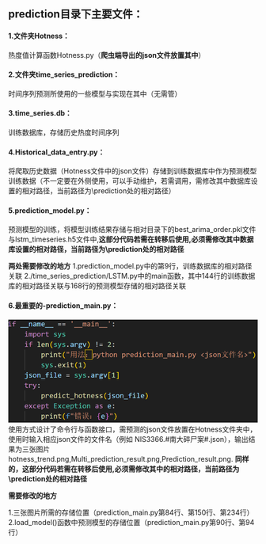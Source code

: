 ## prediction目录下主要文件：
#### 1.文件夹Hotness：

热度值计算函数Hotness.py（**爬虫端导出的json文件放置其中**）
#### 2.文件夹time_series_prediction：
时间序列预测所使用的一些模型与实现在其中（无需管）
#### 3.time_series.db：
训练数据库，存储历史热度时间序列
#### 4.Historical_data_entry.py：
将爬取历史数据（Hotness文件中的json文件）存储到训练数据库中作为预测模型训练数据（不一定要在外侧使用，可以手动维护，若需调用，需修改其中数据库设置的相对路径，当前路径为\prediction处的相对路径）
#### 5.prediction_model.py：
预测模型的训练，将模型训练结果存储与相对目录下的best_arima_order.pkl文件与lstm_timeseries.h5文件中,**这部分代码若需在转移后使用,必须需修改其中数据库设置的相对路径，当前路径为\prediction处的相对路径**

**两处需要修改的地方**
1.prediction_model.py中的第9行，训练数据库的相对路径关联
2./time_series_prediction/LSTM.py中的main函数，其中144行的训练数据库的相对路径关联与168行的预测模型存储的相对路径关联

#### 6.最重要的-prediction_main.py：
![本地图片](./说明图片/联想截图_20250406025115.png "可选标题")
使用方式设计了命令行与函数接口，需预测的json文件放置在Hotness文件夹中，使用时输入相应json文件的文件名（例如 NIS3366.#南大碎尸案#.json），输出结果为三张图片hotness_trend.png,Multi_prediction_result.png,Prediction_result.png.
**同样的，这部分代码若需在转移后使用,必须需修改其中的相对路径，当前路径为\prediction处的相对路径**

**需要修改的地方**

1.三张图片所需的存储位置（prediction_main.py第84行、第150行、第234行）
2.load_model()函数中预测模型的存储位置（prediction_main.py第90行、第94行）




